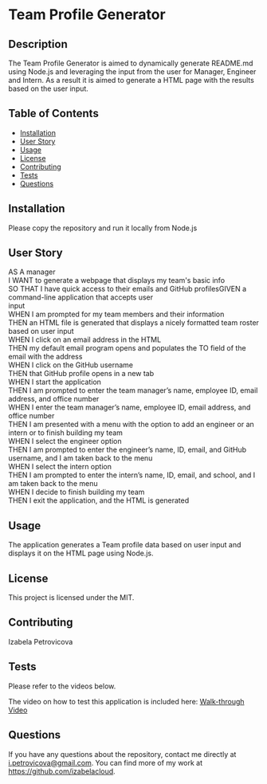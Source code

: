 # Team Profile Generator

## Description

The Team Profile Generator is aimed to dynamically generate README.md using Node.js and leveraging the input from the user for Manager, Engineer and Intern. As a result it is aimed to generate a HTML page with the results based on the user input.

## Table of Contents

* [Installation](#installation)
* [User Story](#user-story)
* [Usage](#usage)
* [License](#license)
* [Contributing](#contributing)
* [Tests](#tests)
* [Questions](#questions)


## Installation 

Please copy the repository and run it locally from Node.js

## User Story 

AS A manager<br />
I WANT to generate a webpage that displays my team's basic info<br />
SO THAT I have quick access to their emails and GitHub profilesGIVEN a command-line application that accepts user<br /> input<br />
WHEN I am prompted for my team members and their information<br />
THEN an HTML file is generated that displays a nicely formatted team roster based on user input<br />
WHEN I click on an email address in the HTML<br />
THEN my default email program opens and populates the TO field of the email with the address<br />
WHEN I click on the GitHub username<br />
THEN that GitHub profile opens in a new tab<br />
WHEN I start the application<br />
THEN I am prompted to enter the team manager’s name, employee ID, email address, and office number<br />
WHEN I enter the team manager’s name, employee ID, email address, and office number<br />
THEN I am presented with a menu with the option to add an engineer or an intern or to finish building my team<br />
WHEN I select the engineer option<br />
THEN I am prompted to enter the engineer’s name, ID, email, and GitHub username, and I am taken back to the menu<br />
WHEN I select the intern option<br />
THEN I am prompted to enter the intern’s name, ID, email, and school, and I am taken back to the menu<br />
WHEN I decide to finish building my team<br />
THEN I exit the application, and the HTML is generated<br />

## Usage

The application generates a Team profile data based on user input and displays it on the HTML page using Node.js.

## License

This project is licensed under the MIT.

## Contributing

Izabela Petrovicova

## Tests

Please refer to the videos below.

The video on how to test this application is included here: 
[Walk-through Video](TBD)

## Questions

If you have any questions about the repository, contact me directly at i.petrovicova@gmail.com. You can find more of my work at https://github.com/izabelacloud.

